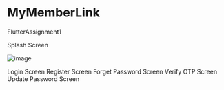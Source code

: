 # MyMemberLink
FlutterAssignment1

Splash Screen

![image](https://github.com/user-attachments/assets/369b9207-3df2-4623-87ea-f08d6f039fdb)

Login Screen
Register Screen
Forget Password Screen
Verify OTP Screen
Update Password Screen

